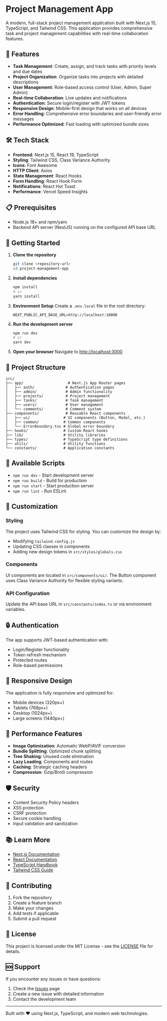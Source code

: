 # Project Management App

A modern, full-stack project management application built with Next.js 15, TypeScript, and Tailwind CSS. This application provides comprehensive task and project management capabilities with real-time collaboration features.

## 🚀 Features

- **Task Management**: Create, assign, and track tasks with priority levels and due dates
- **Project Organization**: Organize tasks into projects with detailed descriptions
- **User Management**: Role-based access control (User, Admin, Super Admin)
- **Real-time Collaboration**: Live updates and notifications
- **Authentication**: Secure login/register with JWT tokens
- **Responsive Design**: Mobile-first design that works on all devices
- **Error Handling**: Comprehensive error boundaries and user-friendly error messages
- **Performance Optimized**: Fast loading with optimized bundle sizes

## 🛠️ Tech Stack

- **Frontend**: Next.js 15, React 19, TypeScript
- **Styling**: Tailwind CSS, Class Variance Authority
- **Icons**: Font Awesome
- **HTTP Client**: Axios
- **State Management**: React Hooks
- **Form Handling**: React Hook Form
- **Notifications**: React Hot Toast
- **Performance**: Vercel Speed Insights

## 📋 Prerequisites

- Node.js 18+ and npm/yarn
- Backend API server (NestJS) running on the configured API base URL

## 🚀 Getting Started

1. **Clone the repository**

   ```bash
   git clone <repository-url>
   cd project-management-app
   ```

2. **Install dependencies**

   ```bash
   npm install
   # or
   yarn install
   ```

3. **Environment Setup**
   Create a `.env.local` file in the root directory:

   ```env
   NEXT_PUBLIC_API_BASE_URL=http://localhost:10000
   ```

4. **Run the development server**

   ```bash
   npm run dev
   # or
   yarn dev
   ```

5. **Open your browser**
   Navigate to [http://localhost:3000](http://localhost:3000)

## 📁 Project Structure

```
src/
├── app/                    # Next.js App Router pages
│   ├── auth/              # Authentication pages
│   ├── admin/             # Admin functionality
│   ├── projects/          # Project management
│   ├── tasks/             # Task management
│   ├── users/             # User management
│   └── comments/          # Comment system
├── components/            # Reusable React components
│   ├── ui/               # UI components (Button, Modal, etc.)
│   ├── common/           # Common components
│   └── ErrorBoundary.tsx # Global error boundary
├── hooks/                # Custom React hooks
├── lib/                  # Utility libraries
├── types/                # TypeScript type definitions
├── utils/                # Utility functions
└── constants/            # Application constants
```

## 🔧 Available Scripts

- `npm run dev` - Start development server
- `npm run build` - Build for production
- `npm run start` - Start production server
- `npm run lint` - Run ESLint

## 🎨 Customization

### Styling

The project uses Tailwind CSS for styling. You can customize the design by:

- Modifying `tailwind.config.js`
- Updating CSS classes in components
- Adding new design tokens in `src/styles/globals.css`

### Components

UI components are located in `src/components/ui/`. The Button component uses Class Variance Authority for flexible styling variants.

### API Configuration

Update the API base URL in `src/constants/index.ts` or via environment variables.

## 🔒 Authentication

The app supports JWT-based authentication with:

- Login/Register functionality
- Token refresh mechanism
- Protected routes
- Role-based permissions

## 📱 Responsive Design

The application is fully responsive and optimized for:

- Mobile devices (320px+)
- Tablets (768px+)
- Desktop (1024px+)
- Large screens (1440px+)

## 🚀 Performance Features

- **Image Optimization**: Automatic WebP/AVIF conversion
- **Bundle Splitting**: Optimized chunk splitting
- **Tree Shaking**: Unused code elimination
- **Lazy Loading**: Components and routes
- **Caching**: Strategic caching headers
- **Compression**: Gzip/Brotli compression

## 🛡️ Security

- Content Security Policy headers
- XSS protection
- CSRF protection
- Secure cookie handling
- Input validation and sanitization

## 📚 Learn More

- [Next.js Documentation](https://nextjs.org/docs)
- [React Documentation](https://react.dev)
- [TypeScript Handbook](https://www.typescriptlang.org/docs/)
- [Tailwind CSS Guide](https://tailwindcss.com/docs)

## 🤝 Contributing

1. Fork the repository
2. Create a feature branch
3. Make your changes
4. Add tests if applicable
5. Submit a pull request

## 📄 License

This project is licensed under the MIT License - see the [LICENSE](LICENSE) file for details.

## 🆘 Support

If you encounter any issues or have questions:

1. Check the [Issues](https://github.com/your-repo/issues) page
2. Create a new issue with detailed information
3. Contact the development team

---

Built with ❤️ using Next.js, TypeScript, and modern web technologies.
